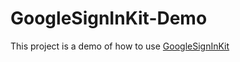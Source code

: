 # GoogleSignInKit-Demo

This project is a demo of how to use [GoogleSignInKit](https://github.com/Tibimac/GoogleSignInKit)
